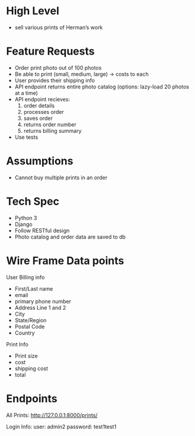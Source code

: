 # High Level
- sell various prints of Herman’s work


# Feature Requests
- Order print photo out of 100 photos
- Be able to print (small, medium, large) -> costs to each
- User provides their shipping info
- API endpoint returns entire photo catalog (options: lazy-load 20 photos at a time)
- API endpoint recieves:
    1. order details
    2. processes order
    3. saves order
    4. returns order number
    5. returns billing summary
- Use tests

# Assumptions
- Cannot buy multiple prints in an order

# Tech Spec
- Python 3
- Django 
- Follow RESTful design
- Photo catalog and order data are saved to db

# Wire Frame Data points
User Billing info
- First/Last name
- email 
- primary phone number
- Address Line 1 and 2
- City
- State/Region
- Postal Code
- Country

Print Info
- Print size
- cost
- shipping cost
- total 

# Endpoints
All Prints: http://127.0.0.1:8000/prints/


Login Info:
user: admin2
password: test1test1

